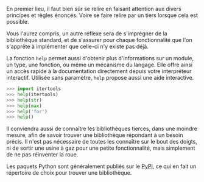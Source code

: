 En premier lieu, il faut bien sûr se relire en faisant attention aux divers principes et règles énoncés.
Voire se faire relire par un tiers lorsque cela est possible.

Vous l'aurez compris, un autre réflexe sera de s'imprégner de la bibliothèque standard, et de s'assurer pour chaque fonctionnalité que l'on s'apprête à implémenter que celle-ci n'y existe pas déjà.

La fonction `help` permet aussi d'obtenir plus d'informations sur un module, un type, une fonction, ou même un mécanisme du langage.
Elle offre ainsi un accès rapide à la documentation directement depuis votre interpréteur interactif.
Utilisée sans paramètre, `help` propose aussi une aide interactive.

```python
>>> import itertools
>>> help(itertools)
>>> help(str)
>>> help(max)
>>> help('for')
>>> help()
```

Il conviendra aussi de connaître les bibliothèques tierces, dans une moindre mesure, afin de savoir trouver une bibliothèque répondant à un besoin précis.
Il n'est pas nécessaire de toutes les connaître sur le bout des doigts, ni de sortir une usine à gaz pour une petite fonctionnalité, mais simplement de ne pas réinventer la roue.

Les paquets Python sont généralement publiés sur le [PyPI](https://pypi.python.org/pypi), ce qui en fait un répertoire de choix pour trouver une bibliothèque.
